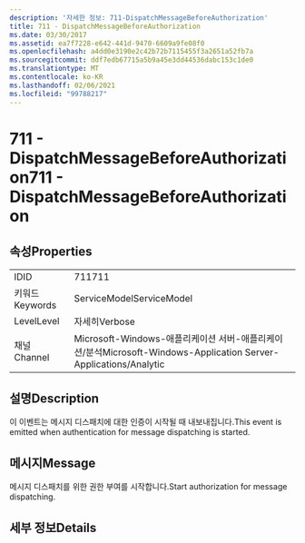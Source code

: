 ```yaml
---
description: '자세한 정보: 711-DispatchMessageBeforeAuthorization'
title: 711 - DispatchMessageBeforeAuthorization
ms.date: 03/30/2017
ms.assetid: ea7f7228-e642-441d-9470-6609a9fe08f0
ms.openlocfilehash: a4dd0e3190e2c42b72b7115455f3a2651a52fb7a
ms.sourcegitcommit: ddf7edb67715a5b9a45e3dd44536dabc153c1de0
ms.translationtype: MT
ms.contentlocale: ko-KR
ms.lasthandoff: 02/06/2021
ms.locfileid: "99788217"
---
```

# <a name="711---dispatchmessagebeforeauthorization"></a><span data-ttu-id="99da3-103">711 - DispatchMessageBeforeAuthorization</span><span class="sxs-lookup"><span data-stu-id="99da3-103">711 - DispatchMessageBeforeAuthorization</span></span>

## <a name="properties"></a><span data-ttu-id="99da3-104">속성</span><span class="sxs-lookup"><span data-stu-id="99da3-104">Properties</span></span>  
  
|||  
|-|-|  
|<span data-ttu-id="99da3-105">ID</span><span class="sxs-lookup"><span data-stu-id="99da3-105">ID</span></span>|<span data-ttu-id="99da3-106">711</span><span class="sxs-lookup"><span data-stu-id="99da3-106">711</span></span>|  
|<span data-ttu-id="99da3-107">키워드</span><span class="sxs-lookup"><span data-stu-id="99da3-107">Keywords</span></span>|<span data-ttu-id="99da3-108">ServiceModel</span><span class="sxs-lookup"><span data-stu-id="99da3-108">ServiceModel</span></span>|  
|<span data-ttu-id="99da3-109">Level</span><span class="sxs-lookup"><span data-stu-id="99da3-109">Level</span></span>|<span data-ttu-id="99da3-110">자세히</span><span class="sxs-lookup"><span data-stu-id="99da3-110">Verbose</span></span>|  
|<span data-ttu-id="99da3-111">채널</span><span class="sxs-lookup"><span data-stu-id="99da3-111">Channel</span></span>|<span data-ttu-id="99da3-112">Microsoft-Windows-애플리케이션 서버-애플리케이션/분석</span><span class="sxs-lookup"><span data-stu-id="99da3-112">Microsoft-Windows-Application Server-Applications/Analytic</span></span>|  
  
## <a name="description"></a><span data-ttu-id="99da3-113">설명</span><span class="sxs-lookup"><span data-stu-id="99da3-113">Description</span></span>  

 <span data-ttu-id="99da3-114">이 이벤트는 메시지 디스패치에 대한 인증이 시작될 때 내보내집니다.</span><span class="sxs-lookup"><span data-stu-id="99da3-114">This event is emitted when authentication for message dispatching is started.</span></span>  
  
## <a name="message"></a><span data-ttu-id="99da3-115">메시지</span><span class="sxs-lookup"><span data-stu-id="99da3-115">Message</span></span>  

 <span data-ttu-id="99da3-116">메시지 디스패치를 위한 권한 부여를 시작합니다.</span><span class="sxs-lookup"><span data-stu-id="99da3-116">Start authorization for message dispatching.</span></span>  
  
## <a name="details"></a><span data-ttu-id="99da3-117">세부 정보</span><span class="sxs-lookup"><span data-stu-id="99da3-117">Details</span></span>
